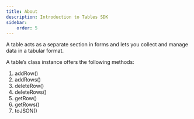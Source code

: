 ```yaml
---
title: About
description: Introduction to Tables SDK
sidebar:
    order: 5
---
```


A table acts as a separate section in forms and lets you collect and manage data in a tabular format. 

A table’s class instance offers the following methods:
1. addRow()
2. addRows()
3. deleteRow()
4. deleteRows()
5. getRow()
6. getRows()
7. toJSON()
